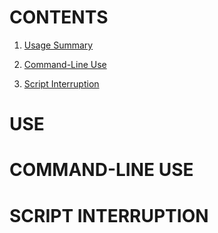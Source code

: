# CONTENTS
1. [Usage Summary](#use)

2. [Command-Line Use](#command-line-use)

3. [Script Interruption](#script-interruption)



# USE





# COMMAND-LINE USE



# SCRIPT INTERRUPTION


